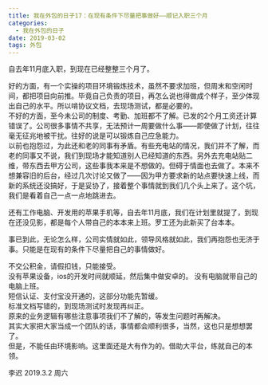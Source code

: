 ```yaml
---
title: 我在外包的日子17：在现有条件下尽量把事做好——顺记入职三个月
categories:
  - 我在外包的日子
date: 2019-03-02
tags: 外包
---
```

自去年11月底入职，到现在已经整整三个月了。
<!-- more --> 
好的方面，有一个实操的项目环境锻炼技术，虽然不要求加班，但周末和空闲时间，都把项目向前推。毕竟自己负责的项目，再怎么说也得做成个样子，至少体现出自己的水平。所以啃协议文档，去现场测试，都是必要的。  
不好的方面，至今未公司的制度、考勤、加班都不了解。已发的2个月工资还计算错误了。公司很多事情不共享，无法预计一周要做什么事——即使做了计划，往往毫无征兆地被干扰。往好的说是可以锻炼自己应急能力。  
以前也抱怨过，为此还和老的同事有矛盾。有些充电站的情况，我们并不了解，而老的同事又不说，我们到现场才能知道别人已经知道的东西。另外去充电站贴二维，带东西去甲方公司，这些事我本来是不想做的。但碍于情面也去做了。本来不想兼容旧的后台，经过几次讨论又做了——因为甲方要求新的站点要快速上线，而新的系统还没搞好，于是妥协了，接着整个事情就到我们几个头上来了。这个坑，我们是看着自己一点一点地跳进去。  

还有工作电脑、开发用的苹果手机等，自去年11月底，我们在计划里就提了，到现在还没见影，都是每个人带自己的本本来上班。罗工还为此新买了台本本。  

事已到此，无论怎么样，公司实情就如此，领导风格就如此，我们再抱怨也无济于事。只能是在现有的条件下尽量把自己的事情做好。  

不交公积金，请假扣钱，只能接受。  
没有苹果设备，ios的开发时间就顺延，然后集中做安卓的。   没有电脑就带自己的电脑上班。  
短信认证、支付宝没开通的，这部分功能先暂缓。  
标准文档写错的，到现场测试时发现再纠正。  
原来的业务逻辑有哪些注意事项我们不了解的，等发生问题时再解决。  
其实大家把大家当成一个团队的话，事情都会顺利很多，当然，这也只是想想罢了。  
但是，不能任由环境影响。这里面还是大有作为的。借助大平台，练就自己的本领。  

李迟 2019.3.2 周六